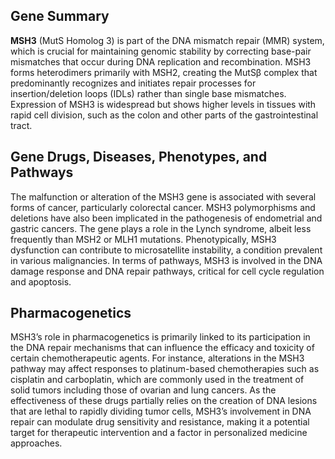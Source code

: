 ## Gene Summary
**MSH3** (MutS Homolog 3) is part of the DNA mismatch repair (MMR) system, which is crucial for maintaining genomic stability by correcting base-pair mismatches that occur during DNA replication and recombination. MSH3 forms heterodimers primarily with MSH2, creating the MutSβ complex that predominantly recognizes and initiates repair processes for insertion/deletion loops (IDLs) rather than single base mismatches. Expression of MSH3 is widespread but shows higher levels in tissues with rapid cell division, such as the colon and other parts of the gastrointestinal tract.

## Gene Drugs, Diseases, Phenotypes, and Pathways
The malfunction or alteration of the MSH3 gene is associated with several forms of cancer, particularly colorectal cancer. MSH3 polymorphisms and deletions have also been implicated in the pathogenesis of endometrial and gastric cancers. The gene plays a role in the Lynch syndrome, albeit less frequently than MSH2 or MLH1 mutations. Phenotypically, MSH3 dysfunction can contribute to microsatellite instability, a condition prevalent in various malignancies. In terms of pathways, MSH3 is involved in the DNA damage response and DNA repair pathways, critical for cell cycle regulation and apoptosis.

## Pharmacogenetics
MSH3’s role in pharmacogenetics is primarily linked to its participation in the DNA repair mechanisms that can influence the efficacy and toxicity of certain chemotherapeutic agents. For instance, alterations in the MSH3 pathway may affect responses to platinum-based chemotherapies such as cisplatin and carboplatin, which are commonly used in the treatment of solid tumors including those of ovarian and lung cancers. As the effectiveness of these drugs partially relies on the creation of DNA lesions that are lethal to rapidly dividing tumor cells, MSH3’s involvement in DNA repair can modulate drug sensitivity and resistance, making it a potential target for therapeutic intervention and a factor in personalized medicine approaches.